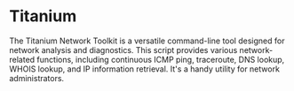 # Titanium
The Titanium Network Toolkit is a versatile command-line tool designed for network analysis and diagnostics. This script provides various network-related functions, including continuous ICMP ping, traceroute, DNS lookup, WHOIS lookup, and IP information retrieval. It's a handy utility for network administrators.
